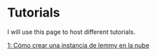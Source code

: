 # Tutorials

I will use this page to host different tutorials.

[1: Cómo crear una instancia de lemmy en la nube](https://github.com/Mander-git/Tutorials/blob/main/Tutorial-Lemmy-Nube.md)
